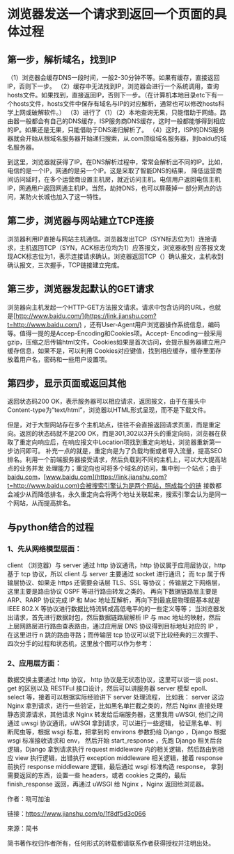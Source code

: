 # 浏览器发送一个请求到返回一个页面的具体过程

## 第一步，解析域名，找到IP

（1）浏览器会缓存DNS一段时间，一般2-30分钟不等。如果有缓存，直接返回IP，否则下一步。
 （2）缓存中无法找到IP，浏览器会进行一个系统调用，查询hosts文件。如果找到，直接返回IP，否则下一步。（在计算机本地目录etc下有一个hosts文件，hosts文件中保存有域名与IP的对应解析，通常也可以修改hosts科学上网或破解软件。）
 （3）进行了（1）（2）本地查询无果，只能借助于网络。路由器一般都会有自己的DNS缓存，ISP服务商DNS缓存，这时一般都能够得到相应的IP。如果还是无果，只能借助于DNS递归解析了。
 （4）这时，ISP的DNS服务器就会开始从根域名服务器开始递归搜索，从.com顶级域名服务器，到baidu的域名服务器。

到这里，浏览器就获得了IP。在DNS解析过程中，常常会解析出不同的IP。比如，电信的是一个IP，网通的是另一个IP。这是采取了智能DNS的结果， 降低运营商间访问延时，在多个运营商设置主机房，就近访问主机。电信用户返回电信主机IP，网通用户返回网通主机IP。当然，劫持DNS，也可以屏蔽掉一 部分网点的访问，某防火长城也加入了这一特性。

## 第二步，浏览器与网站建立TCP连接

浏览器利用IP直接与网站主机通信。浏览器发出TCP（SYN标志位为1）连接请求，主机返回TCP（SYN，ACK标志位均为1）应答报文，浏览器收到 应答报文发现ACK标志位为1，表示连接请求确认。浏览器返回TCP（）确认报文，主机收到确认报文，三次握手，TCP链接建立完成。

## 第三步，浏览器发起默认的GET请求

浏览器向主机发起一个HTTP-GET方法报文请求。请求中包含访问的URL，也就是[http://www.baidu.com/](https://link.jianshu.com?t=http://www.baidu.com/) ，还有User-Agent用户浏览器操作系统信息，编码等。值得一提的是Accep-Encoding和Cookies项。Accept- Encoding一般采用gzip，压缩之后传输html文件。Cookies如果是首次访问，会提示服务器建立用户缓存信息，如果不是，可以利用 Cookies对应键值，找到相应缓存，缓存里面存放着用户名，密码和一些用户设置项。

## 第四步，显示页面或返回其他

返回状态码200 OK，表示服务器可以相应请求，返回报文，由于在报头中Content-type为“text/html”，浏览器以HTML形式呈现，而不是下载文件。

但是，对于大型网站存在多个主机站点，往往不会直接返回请求页面，而是重定向。返回的状态码就不是200 OK，而是301,302以3开头的重定向码，浏览器在获取了重定向响应后，在响应报文中Location项找到重定向地址，浏览器重新第一步访问即可。
 补充一点的就是，重定向是为了负载均衡或者导入流量，提高SEO排名。利用一个前端服务器接受请求，然后负载到不同的主机上，可以大大提高站点的业务并发 处理能力；重定向也可将多个域名的访问，集中到一个站点；由于[baidu.com](https://link.jianshu.com?t=http://baidu.com)，[www.baidu.com](https://link.jianshu.com?t=http://www.baidu.com)会被搜索引擎认为是两个网站，照成每个的链 接数都会减少从而降低排名，永久重定向会将两个地址关联起来，搜索引擎会认为是同一个网站，从而提高排名。

## 与python结合的过程

### 1、先从网络模型层面：

client （浏览器）与 server 通过 http 协议通讯，http 协议属于应用层协议，http 基于 tcp 协议，所以 client 与 server 主要通过 socket 进行通讯；
 而 tcp 属于传输层协议、如果走 https 还需要会话层 TLS、SSL 等协议；
 传输层之下网络层，这里主要是路由协议 OSPF 等进行路由转发之类的。
 再向下数据链路层主要是 ARP、RARP 协议完成 IP 和 Mac 地址互解析，再向下到最底层物理层基本就是 IEEE 802.X 等协议进行数据比特流转成高低电平的的一些定义等等；
 当浏览器发出请求，首先进行数据封包，然后数据链路层解析 IP 与 mac 地址的映射，然后上层网路层进行路由查表路由，通过应用层 DNS 协议得到目标地址对应的 IP ，在这里进行 n 跳的路由寻路；而传输层 tcp 协议可以说下比较经典的三次握手、四次分手的过程和状态机，这里放个图可以作为参考：

### 2、应用层方面：

数据交换主要通过 http 协议， http 协议是无状态协议，这里可以谈一谈 post、get 的区别以及 RESTFul 接口设计，然后可以讲服务器 server 模型 epoll、select 等，接着可以根据实际经验讲下 server 处理流程，
 比如我： server 这边 Nginx 拿到请求，进行一些验证，比如黑名单拦截之类的，然后 Nginx 直接处理静态资源请求，其他请求 Nginx 转发给后端服务器，这里我用 uWSGI, 他们之间通过 uwsgi 协议通讯，uWSGI 拿到请求，可以进行一些逻辑， 验证黑名单、判断爬虫等，根据 wsgi 标准，把拿到的 environs 参数扔给 Django ，Django 根据 wsgi 标准接收请求和 env， 然后开始 start_response ，先跑 Django 相关后台逻辑，Django 拿到请求执行 request middleware 内的相关逻辑，然后路由到相应 view 执行逻辑，出错执行 exception middleware 相关逻辑，接着 response 前执行 response middleware 逻辑，最后通过 wsgi 标准构造 response， 拿到需要返回的东西，设置一些 headers，或者 cookies 之类的，最后 finish_response 返回，再通过 uWSGI 给 Nginx ，Nginx 返回给浏览器。

作者：晓可加油

链接：https://www.jianshu.com/p/1f8df5d3c066

來源：简书

简书著作权归作者所有，任何形式的转载都请联系作者获得授权并注明出处。